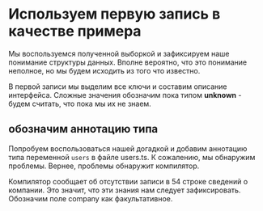# Используем первую запись в качестве примера

Мы воспользуемся полученной выборкой и зафиксируем наше понимание структуры данных. Вполне вероятно, что это понимание неполное, но мы будем исходить из того что известно.

В первой записи мы выделим все ключи и составим описание интерфейса. Сложные значения обозначим пока типом **unknown** - будем считать, что пока мы их не знаем.

## обозначим аннотацию типа

Попробуем воспользоваться нашей догадкой и добавим аннотацию типа переменной `users` в файле users.ts. К сожалению, мы обнаружим проблемы. Вернее, проблемы обнаружит компилятор.

Компилятор сообщает об отсутствии записи в 54 строке сведений о компании. Это значит, что эти знания нам следует зафиксировать. Обозначим поле company как факультативное.
